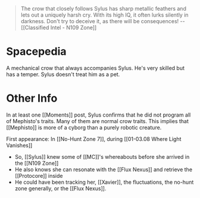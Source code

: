 > The crow that closely follows Sylus has sharp metallic feathers and lets out a uniquely harsh cry.
> With its high IQ, it often lurks silently in darkness. Don't try to deceive it, as there will be consequences!
> -- [[Classified Intel - N109 Zone]]
# Spacepedia
A mechanical crow that always accompanies Sylus. He's very skilled but has a temper. Sylus doesn't treat him as a pet.

# Other Info
In at least one [[Moments]] post, Sylus confirms that he did not program all of Mephisto's traits. Many of them are normal crow traits. This implies that [[Mephisto]] is more of a cyborg than a purely robotic creature.

First appearance: In [[No-Hunt Zone 7]], during [[01-03.08 Where Light Vanishes]]
* So, [[Sylus]] knew some of [[MC]]'s whereabouts before she arrived in the [[N109 Zone]]
* He also knows she can resonate with the [[Flux Nexus]] and retrieve the [[Protocore]] inside
* He could have been tracking her, [[Xavier]], the fluctuations, the no-hunt zone generally, or the [[Flux Nexus]].